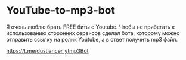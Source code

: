 # YouTube-to-mp3-bot
Я очень люблю брать FREE биты с Youtube. Чтобы не прибегать к использованию сторонних сервисов сделал бота, которому можно отправить ссылку на ролик Youtube, а в ответ получить mp3 файл.

https://t.me/dustlancer_ytmp3Bot
